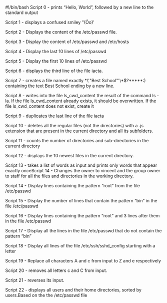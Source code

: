 #!/bin/bash
Script 0 - prints “Hello, World”, followed by a new line to the standard output

Script 1 - displays a confused smiley "(Ôo)'

Script 2 - Displays the content of the /etc/passwd file.

Script 3 - Display the content of /etc/passwd and /etc/hosts

Script 4 - Display the last 10 lines of /etc/passwd

Script 5 - Display the first 10 lines of /etc/passwd

Script 6 - displays the third line of the file iacta.

Script 7 - creates a file named exactly \*\\'"Best School"\'\\*$\?\*\*\*\*\*:) containing the text Best School ending by a new line.

Script 8 - writes into the file ls_cwd_content the result of the command ls -la. If the file ls_cwd_content already exists, it should be overwritten. If the file ls_cwd_content does not exist, create it

Script 9 - duplicates the last line of the file iacta

Script 10 - deletes all the regular files (not the directories) with a .js extension that are present in the current directory and all its subfolders.

Script 11 - counts the number of directories and sub-directories in the current directory

Script 12 - displays the 10 newest files in the current directory.

Script 13 - takes a list of words as input and prints only words that appear exactly onceScript 14 - Changes the owner to vincent and the group owner to staff for all the files and directories in the working directory.

Script 14 - Display lines containing the pattern “root” from the file /etc/passwd

Script 15 - Display the number of lines that contain the pattern “bin” in the file /etc/passwd

Script 16 - Display lines containing the pattern “root” and 3 lines after them in the file /etc/passwd

Script 17 - Display all the lines in the file /etc/passwd that do not contain the pattern “bin”

Script 18 - Display all lines of the file /etc/ssh/sshd_config starting with a letter

Script 19 - Replace all characters A and c from input to Z and e respectively

Script 20 - removes all letters c and C from input.

Script 21 - reverses its input.

Script 22 - displays all users and their home directories, sorted by users.Based on the the /etc/passwd file
